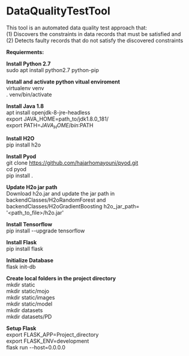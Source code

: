 # DataQualityTestTool
This tool is an automated data quality test approach that:<br/> 
(1) Discovers the constraints in data records that must be satisfied and <br/>
(2) Detects faulty records that do not satisfy the discovered constraints <br/>

**Requierments:**<br/>

**Install Python 2.7**<br/>
sudo apt install python2.7 python-pip<br/>

**Install and activate python vitual enviroment**<br/>
virtualenv venv<br/>
. venv/bin/activate<br/>

**Install Java 1.8**<br/>
apt install openjdk-8-jre-headless<br/>
export JAVA_HOME=path_to/jdk1.8.0_181/<br/>
export PATH=$JAVA_HOME/bin:$PATH<br/>

**Install H2O**<br/>
pip install h2o<br/>

**Install Pyod**<br/>
git clone https://github.com/hajarhomayouni/pyod.git<br/>
cd pyod<br/>
pip install . <br/>

**Update H2o jar path**</br>
Download h2o.jar and update the jar path in backendClasses/H2oRandomForest and backendClasses/H2oGradientBoosting
h2o_jar_path= '<path_to_file>/h2o.jar'

**Install Tensorflow**<br/>
pip install --upgrade tensorflow<br/>

**Install Flask**<br/>
pip install flask<br/>

**Initialize Database**<br/>
flask init-db<br/>

**Create local folders in the project directory**<br/>
mkdir static<br/>
mkdir static/mojo<br/>
mkdir static/images<br/>
mkdir static/model<br/>
mkdir datasets<br/>
mkdir datasets/PD<br/>

**Setup Flask**<br/>
export FLASK_APP=Project_directory<br/>
export FLASK_ENV=development<br/>
flask run --host=0.0.0.0<br/>
